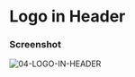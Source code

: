 # Logo in Header

### Screenshot

![04-LOGO-IN-HEADER](https://github.com/iamhoonpark/html-css-fundamentals/assets/89704967/c3eeb33f-5807-457d-8b7f-8a9cc2e303fe)

